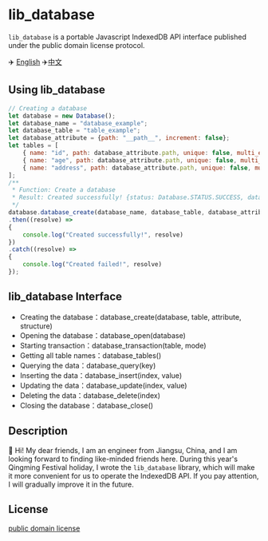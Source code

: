 # lib_database

`lib_database` is a portable Javascript IndexedDB API interface published under the public domain license protocol.

✈️ [English](https://github.com/EngineerYuan/lib_database/blob/main/README.md) ✈️[中文](https://github.com/EngineerYuan/lib_database/blob/main/README_ZH-CN.md)

## Using lib_database

``` js
// Creating a database
let database = new Database();
let database_name = "database_example";
let database_table = "table_example";
let database_attribute = {path: "__path__", increment: false};
let tables = [
    { name: "id", path: database_attribute.path, unique: false, multi_entry: false },
    { name: "age", path: database_attribute.path, unique: false, multi_entry: false },
    { name: "address", path: database_attribute.path, unique: false, multi_entry: false }
];
/**
 * Function: Create a database
 * Result: Created successfully! {status: Database.STATUS.SUCCESS, data: IDBOpenDBRequest}
 */
database.database_create(database_name, database_table, database_attribute, tables)
.then((resolve) =>
{
    console.log("Created successfully!", resolve)
})
.catch((resolve) =>
{
    console.log("Created failed!", resolve)
});
```

## lib_database Interface

+ Creating the database：database_create(database, table, attribute, structure)
+ Opening the database：database_open(database)
+ Starting transaction：database_transaction(table, mode)
+ Getting all table names：database_tables()
+ Querying the data：database_query(key)
+ Inserting the data：database_insert(index, value)
+ Updating the data：database_update(index, value)
+ Deleting the data：database_delete(index)
+ Closing the database：database_close()

## Description
💌 Hi! My dear friends, I am an engineer from Jiangsu, China, and I am looking forward to finding like-minded friends here. During this year's Qingming Festival holiday, I wrote the `lib_database` library, which will make it more convenient for us to operate the IndexedDB API. If you pay attention, I will gradually improve it in the future.

## License
[public domain license](https://creativecommons.org/public-domain/)
